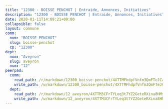 ```yaml
---
title: "12300 - BOISSE PENCHOT | Entraide, Annonces, Initiatives"
description: "12300 - BOISSE PENCHOT | Entraide, Annonces, Initiatives"
date: 2020-01-11T14:09:21+09:00
collapsible: false
layout: commune
comm:
  nom: "BOISSE PENCHOT"
  slug: boisse-penchot
  cp: "12300"
dept:
  nom: "Aveyron"
  slug: aveyron
  num: "12"
peerpad:
  comm:
    read_path: /r/markdown/12300_boisse-penchot/4XTTMFhdpfVnfm3QmFTeJCav32ZjjsPcGziP1pbkqrySGyoCt
    write_path: /w/markdown/12300_boisse-penchot/4XTTMFhdpfVnfm3QmFTeJCav32ZjjsPcGziP1pbkqrySGyoCt-K3TgTdbEzM4oqrZU83TTZGXwT16hd8f6Q97ij75h8mXiKEvnTSpksfg6uBFwGLH1bWjzkfLNx2Rkj3AxydPfY36TxPKNLgsUtcL3viYJvabSb1rG3FBPXYhbuuiS69he2qMRkN4Y
  dept:
    read_path: /r/markdown/12_aveyron/4XTTM3CFrTYLeq3t7YZ2GeteRXina8HMy585xLdATaEm28gJq
    write_path: /w/markdown/12_aveyron/4XTTM3CFrTYLeq3t7YZ2GeteRXina8HMy585xLdATaEm28gJq-K3TgUfu3tdsvnJNzfCjLcQBm4uQ83gag77qnaAo9pjUvbpQyfAVAxJdyULKffeJFVcGHHVraYZNVQhiGBeBUKBFLy2Vr8dapgU6tQCmoJQ6dgnoqRGmK9bSxqhW9VArfxRuTPcgV
---
```


